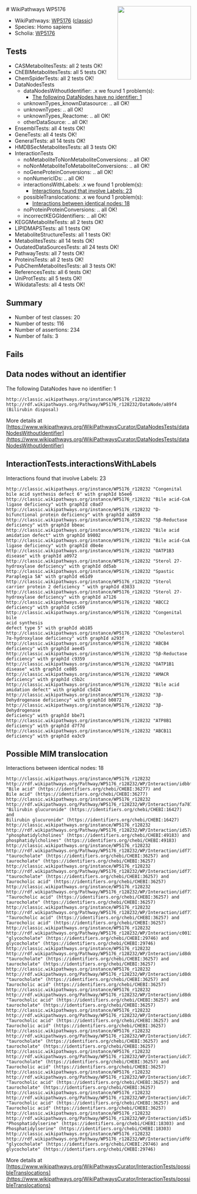 <img style="float: right; width: 200px" src="https://upload.wikimedia.org/wikipedia/commons/thumb/8/83/Wplogo_with_text_500.png/640px-Wplogo_with_text_500.png" />
# WikiPathways WP5176

* WikiPathways: [WP5176](https://wikipathways.org/pathways/WP5176) ([classic](https://classic.wikipathways.org/instance/WP5176))
* Species: Homo sapiens
* Scholia: [WP5176](https://scholia.toolforge.org/wikipathways/WP5176)
## Tests
* CASMetabolitesTests: all 2 tests OK!
* ChEBIMetabolitesTests: all 5 tests OK!
* ChemSpiderTests: all 2 tests OK!
* DataNodesTests
    * dataNodesWithoutIdentifier: .x we found 1 problem(s):
        * [The following DataNodes have no identifier: 1](#d2d32fa0)
    * unknownTypes_knownDatasource: .. all OK!
    * unknownTypes: .. all OK!
    * unknownTypes_Reactome: .. all OK!
    * otherDataSource: .. all OK!
* EnsemblTests: all 4 tests OK!
* GeneTests: all 4 tests OK!
* GeneralTests: all 14 tests OK!
* HMDBSecMetabolitesTests: all 3 tests OK!
* InteractionTests
    * noMetaboliteToNonMetaboliteConversions: .. all OK!
    * noNonMetaboliteToMetaboliteConversions: .. all OK!
    * noGeneProteinConversions: .. all OK!
    * nonNumericIDs: .. all OK!
    * interactionsWithLabels: .x we found 1 problem(s):
        * [Interactions found that involve Labels: 23](#fe97a8da)
    * possibleTranslocations: .x we found 1 problem(s):
        * [Interactions between identical nodes: 18](#661ebef2)
    * noProteinProteinConversions: .. all OK!
    * incorrectKEGGIdentifiers: .. all OK!
* KEGGMetaboliteTests: all 2 tests OK!
* LIPIDMAPSTests: all 1 tests OK!
* MetaboliteStructureTests: all 1 tests OK!
* MetabolitesTests: all 14 tests OK!
* OudatedDataSourcesTests: all 24 tests OK!
* PathwayTests: all 7 tests OK!
* ProteinsTests: all 2 tests OK!
* PubChemMetabolitesTests: all 3 tests OK!
* ReferencesTests: all 6 tests OK!
* UniProtTests: all 5 tests OK!
* WikidataTests: all 4 tests OK!


## Summary

* Number of test classes: 20
* Number of tests: 116
* Number of assertions: 234
* Number of fails: 3

## Fails

<a name="d2d32fa0" />

## Data nodes without an identifier

The following DataNodes have no identifier: 1
```
http://classic.wikipathways.org/instance/WP5176_r128232 http://rdf.wikipathways.org/Pathway/WP5176_r128232/DataNode/a89f4 (Bilirubin disposal)
```

More details at [https://www.wikipathways.org/WikiPathwaysCurator/DataNodesTests/dataNodesWithoutIdentifier](https://www.wikipathways.org/WikiPathwaysCurator/DataNodesTests/dataNodesWithoutIdentifier)

<a name="fe97a8da" />

## InteractionTests.interactionsWithLabels

Interactions found that involve Labels: 23
```
http://classic.wikipathways.org/instance/WP5176_r128232 "Congenital bile acid synthesis defect 6" with graphId b5ee6
http://classic.wikipathways.org/instance/WP5176_r128232 "Bile acid-CoA ligase deficiency" with graphId c0ad7
http://classic.wikipathways.org/instance/WP5176_r128232 "D-bifunctional protein deficiency" with graphId aa859
http://classic.wikipathways.org/instance/WP5176_r128232 "5β-Reductase deficiency" with graphId bbeac
http://classic.wikipathways.org/instance/WP5176_r128232 "Bile acid amidation defect" with graphId b9802
http://classic.wikipathways.org/instance/WP5176_r128232 "Bile acid-CoA
ligase deficiency" with graphId d0e4e
http://classic.wikipathways.org/instance/WP5176_r128232 "OATP1B3 disease" with graphId a0972
http://classic.wikipathways.org/instance/WP5176_r128232 "Sterol 27-hydroxylase deficiency" with graphId dd5ab
http://classic.wikipathways.org/instance/WP5176_r128232 "Spastic Paraplegia 5A" with graphId e61d9
http://classic.wikipathways.org/instance/WP5176_r128232 "Sterol carrier protein 2 deficiency " with graphId d3833
http://classic.wikipathways.org/instance/WP5176_r128232 "Sterol 27-hydroxylase deficiency" with graphId a7126
http://classic.wikipathways.org/instance/WP5176_r128232 "ABCC2 deficiency" with graphId cc569
http://classic.wikipathways.org/instance/WP5176_r128232 "Congenital bile
acid synthesis
defect type 5" with graphId ab185
http://classic.wikipathways.org/instance/WP5176_r128232 "Cholesterol 7α-hydroxylase deficiency" with graphId a293f
http://classic.wikipathways.org/instance/WP5176_r128232 "ABCB4 deficiency" with graphId aee45
http://classic.wikipathways.org/instance/WP5176_r128232 "5β-Reductase deficiency" with graphId c9359
http://classic.wikipathways.org/instance/WP5176_r128232 "OATP1B1 disease" with graphId ce805
http://classic.wikipathways.org/instance/WP5176_r128232 "AMACR deficiency" with graphId c5b2c
http://classic.wikipathways.org/instance/WP5176_r128232 "Bile acid amidation defect" with graphId c5d24
http://classic.wikipathways.org/instance/WP5176_r128232 "3β-Dehydrogenase deficiency" with graphId b0872
http://classic.wikipathways.org/instance/WP5176_r128232 "3β-Dehydrogenase 
deficiency" with graphId bbe71
http://classic.wikipathways.org/instance/WP5176_r128232 "ATP8B1 deficiency" with graphId d7f7d
http://classic.wikipathways.org/instance/WP5176_r128232 "ABCB11 deficiency" with graphId ea3c9
```

<a name="661ebef2" />

## Possible MIM translocation

Interactions between identical nodes: 18
```
http://classic.wikipathways.org/instance/WP5176_r128232 http://rdf.wikipathways.org/Pathway/WP5176_r128232/WP/Interaction/idbbfdd88e "Bile acid" (https://identifiers.org/chebi/CHEBI:36277) and 
Bile acid" (https://identifiers.org/chebi/CHEBI:36277)
http://classic.wikipathways.org/instance/WP5176_r128232 http://rdf.wikipathways.org/Pathway/WP5176_r128232/WP/Interaction/fa787 "Bilirubin glucuronide" (https://identifiers.org/chebi/CHEBI:16427) and 
Bilirubin glucuronide" (https://identifiers.org/chebi/CHEBI:16427)
http://classic.wikipathways.org/instance/WP5176_r128232 http://rdf.wikipathways.org/Pathway/WP5176_r128232/WP/Interaction/id57a6c794 "phosphatidylcholines" (https://identifiers.org/chebi/CHEBI:49183) and 
phosphatidylcholines" (https://identifiers.org/chebi/CHEBI:49183)
http://classic.wikipathways.org/instance/WP5176_r128232 http://rdf.wikipathways.org/Pathway/WP5176_r128232/WP/Interaction/idf77f787f "taurocholate" (https://identifiers.org/chebi/CHEBI:36257) and 
taurocholate" (https://identifiers.org/chebi/CHEBI:36257)
http://classic.wikipathways.org/instance/WP5176_r128232 http://rdf.wikipathways.org/Pathway/WP5176_r128232/WP/Interaction/idf77f787f "taurocholate" (https://identifiers.org/chebi/CHEBI:36257) and 
Taurocholic acid" (https://identifiers.org/chebi/CHEBI:36257)
http://classic.wikipathways.org/instance/WP5176_r128232 http://rdf.wikipathways.org/Pathway/WP5176_r128232/WP/Interaction/idf77f787f "Taurocholic acid" (https://identifiers.org/chebi/CHEBI:36257) and 
taurocholate" (https://identifiers.org/chebi/CHEBI:36257)
http://classic.wikipathways.org/instance/WP5176_r128232 http://rdf.wikipathways.org/Pathway/WP5176_r128232/WP/Interaction/idf77f787f "Taurocholic acid" (https://identifiers.org/chebi/CHEBI:36257) and 
Taurocholic acid" (https://identifiers.org/chebi/CHEBI:36257)
http://classic.wikipathways.org/instance/WP5176_r128232 http://rdf.wikipathways.org/Pathway/WP5176_r128232/WP/Interaction/c0013 "glycocholate" (https://identifiers.org/chebi/CHEBI:29746) and 
glycocholate" (https://identifiers.org/chebi/CHEBI:29746)
http://classic.wikipathways.org/instance/WP5176_r128232 http://rdf.wikipathways.org/Pathway/WP5176_r128232/WP/Interaction/id8dde6d9e "taurocholate" (https://identifiers.org/chebi/CHEBI:36257) and 
taurocholate" (https://identifiers.org/chebi/CHEBI:36257)
http://classic.wikipathways.org/instance/WP5176_r128232 http://rdf.wikipathways.org/Pathway/WP5176_r128232/WP/Interaction/id8dde6d9e "taurocholate" (https://identifiers.org/chebi/CHEBI:36257) and 
Taurocholic acid" (https://identifiers.org/chebi/CHEBI:36257)
http://classic.wikipathways.org/instance/WP5176_r128232 http://rdf.wikipathways.org/Pathway/WP5176_r128232/WP/Interaction/id8dde6d9e "Taurocholic acid" (https://identifiers.org/chebi/CHEBI:36257) and 
taurocholate" (https://identifiers.org/chebi/CHEBI:36257)
http://classic.wikipathways.org/instance/WP5176_r128232 http://rdf.wikipathways.org/Pathway/WP5176_r128232/WP/Interaction/id8dde6d9e "Taurocholic acid" (https://identifiers.org/chebi/CHEBI:36257) and 
Taurocholic acid" (https://identifiers.org/chebi/CHEBI:36257)
http://classic.wikipathways.org/instance/WP5176_r128232 http://rdf.wikipathways.org/Pathway/WP5176_r128232/WP/Interaction/idc7133ada "taurocholate" (https://identifiers.org/chebi/CHEBI:36257) and 
taurocholate" (https://identifiers.org/chebi/CHEBI:36257)
http://classic.wikipathways.org/instance/WP5176_r128232 http://rdf.wikipathways.org/Pathway/WP5176_r128232/WP/Interaction/idc7133ada "taurocholate" (https://identifiers.org/chebi/CHEBI:36257) and 
Taurocholic acid" (https://identifiers.org/chebi/CHEBI:36257)
http://classic.wikipathways.org/instance/WP5176_r128232 http://rdf.wikipathways.org/Pathway/WP5176_r128232/WP/Interaction/idc7133ada "Taurocholic acid" (https://identifiers.org/chebi/CHEBI:36257) and 
taurocholate" (https://identifiers.org/chebi/CHEBI:36257)
http://classic.wikipathways.org/instance/WP5176_r128232 http://rdf.wikipathways.org/Pathway/WP5176_r128232/WP/Interaction/idc7133ada "Taurocholic acid" (https://identifiers.org/chebi/CHEBI:36257) and 
Taurocholic acid" (https://identifiers.org/chebi/CHEBI:36257)
http://classic.wikipathways.org/instance/WP5176_r128232 http://rdf.wikipathways.org/Pathway/WP5176_r128232/WP/Interaction/id5146a5f2 "Phosphatidylserine" (https://identifiers.org/chebi/CHEBI:18303) and 
Phosphatidylserine" (https://identifiers.org/chebi/CHEBI:18303)
http://classic.wikipathways.org/instance/WP5176_r128232 http://rdf.wikipathways.org/Pathway/WP5176_r128232/WP/Interaction/idf6fc40c0 "glycocholate" (https://identifiers.org/chebi/CHEBI:29746) and 
glycocholate" (https://identifiers.org/chebi/CHEBI:29746)
```

More details at [https://www.wikipathways.org/WikiPathwaysCurator/InteractionTests/possibleTranslocations](https://www.wikipathways.org/WikiPathwaysCurator/InteractionTests/possibleTranslocations)

